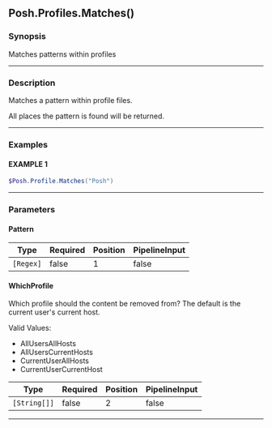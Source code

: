 Posh.Profiles.Matches()
-----------------------




### Synopsis
Matches patterns within profiles



---


### Description

Matches a pattern within profile files.

All places the pattern is found will be returned.



---


### Examples
#### EXAMPLE 1
```PowerShell
$Posh.Profile.Matches("Posh")
```



---


### Parameters
#### **Pattern**




|Type     |Required|Position|PipelineInput|
|---------|--------|--------|-------------|
|`[Regex]`|false   |1       |false        |



#### **WhichProfile**

Which profile should the content be removed from?
The default is the current user's current host.



Valid Values:

* AllUsersAllHosts
* AllUsersCurrentHosts
* CurrentUserAllHosts
* CurrentUserCurrentHost






|Type        |Required|Position|PipelineInput|
|------------|--------|--------|-------------|
|`[String[]]`|false   |2       |false        |





---
